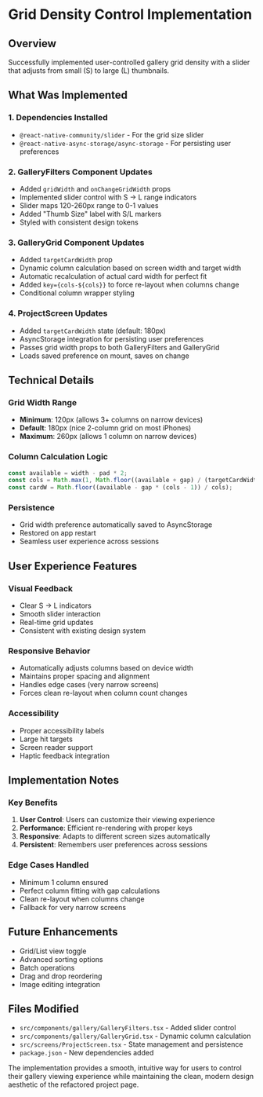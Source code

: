 # Grid Density Control Implementation

## Overview
Successfully implemented user-controlled gallery grid density with a slider that adjusts from small (S) to large (L) thumbnails.

## What Was Implemented

### 1. Dependencies Installed
- `@react-native-community/slider` - For the grid size slider
- `@react-native-async-storage/async-storage` - For persisting user preferences

### 2. GalleryFilters Component Updates
- Added `gridWidth` and `onChangeGridWidth` props
- Implemented slider control with S → L range indicators
- Slider maps 120-260px range to 0-1 values
- Added "Thumb Size" label with S/L markers
- Styled with consistent design tokens

### 3. GalleryGrid Component Updates
- Added `targetCardWidth` prop
- Dynamic column calculation based on screen width and target width
- Automatic recalculation of actual card width for perfect fit
- Added `key={cols-${cols}}` to force re-layout when columns change
- Conditional column wrapper styling

### 4. ProjectScreen Updates
- Added `targetCardWidth` state (default: 180px)
- AsyncStorage integration for persisting user preferences
- Passes grid width props to both GalleryFilters and GalleryGrid
- Loads saved preference on mount, saves on change

## Technical Details

### Grid Width Range
- **Minimum**: 120px (allows 3+ columns on narrow devices)
- **Default**: 180px (nice 2-column grid on most iPhones)
- **Maximum**: 260px (allows 1 column on narrow devices)

### Column Calculation Logic
```typescript
const available = width - pad * 2;
const cols = Math.max(1, Math.floor((available + gap) / (targetCardWidth + gap)));
const cardW = Math.floor((available - gap * (cols - 1)) / cols);
```

### Persistence
- Grid width preference automatically saved to AsyncStorage
- Restored on app restart
- Seamless user experience across sessions

## User Experience Features

### Visual Feedback
- Clear S → L indicators
- Smooth slider interaction
- Real-time grid updates
- Consistent with existing design system

### Responsive Behavior
- Automatically adjusts columns based on device width
- Maintains proper spacing and alignment
- Handles edge cases (very narrow screens)
- Forces clean re-layout when column count changes

### Accessibility
- Proper accessibility labels
- Large hit targets
- Screen reader support
- Haptic feedback integration

## Implementation Notes

### Key Benefits
1. **User Control**: Users can customize their viewing experience
2. **Performance**: Efficient re-rendering with proper keys
3. **Responsive**: Adapts to different screen sizes automatically
4. **Persistent**: Remembers user preferences across sessions

### Edge Cases Handled
- Minimum 1 column ensured
- Perfect column fitting with gap calculations
- Clean re-layout when columns change
- Fallback for very narrow screens

## Future Enhancements
- Grid/List view toggle
- Advanced sorting options
- Batch operations
- Drag and drop reordering
- Image editing integration

## Files Modified
- `src/components/gallery/GalleryFilters.tsx` - Added slider control
- `src/components/gallery/GalleryGrid.tsx` - Dynamic column calculation
- `src/screens/ProjectScreen.tsx` - State management and persistence
- `package.json` - New dependencies added

The implementation provides a smooth, intuitive way for users to control their gallery viewing experience while maintaining the clean, modern design aesthetic of the refactored project page.
